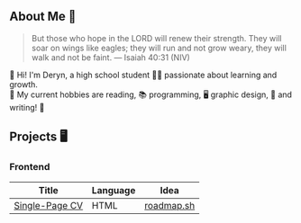 ## About Me 👤

> But those who hope in the LORD will renew their strength. They will soar on wings like eagles; they will run and not grow weary, they will walk and not be faint. — Isaiah 40:31 (NIV)

👋 Hi! I'm Deryn, a high school student 👩‍🎓 passionate about learning and growth. </br>
💪 My current hobbies are reading, 📚 programming, 🖥 graphic design, 🎨 and writing! 📰

## Projects 🖥
### Frontend
| Title                                                                                              | Language | Idea                                                        |
|----------------------------------------------------------------------------------------------------|----------| ------------------------------------------------------------|
| [Single-Page CV](https://github.com/deryntheone/deryntheone/tree/main/Frontend/Single-Page%20CV)   | HTML     | [roadmap.sh](https://roadmap.sh/projects/single-page-cv)    |
